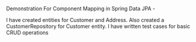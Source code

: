 Demonstration For Component Mapping in Spring Data JPA - 

I have created entities for Customer and Address.
Also created a CustomerRepository for Customer entity.
I have written test cases for basic CRUD operations
